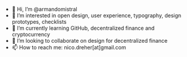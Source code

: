 - 👋 Hi, I’m @armandomistral
- 👀 I’m interested in open design, user experience, typography, design prototypes, checklists
- 🌱 I’m currently learning GitHub, decentralized finance and cryptocurrency
- 💞️ I’m looking to collaborate on design for decentralized finance
- 📫 How to reach me: nico.dreher[at]gmail.com

<!---
armandomistral/armandomistral is a ✨ special ✨ repository because its `README.md` (this file) appears on your GitHub profile.
You can click the Preview link to take a look at your changes.
--->
